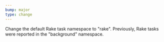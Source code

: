 ```yaml
---
bump: major
type: change
---
```


Change the default Rake task namespace to "rake". Previously, Rake tasks were reported in the "background" namespace.
